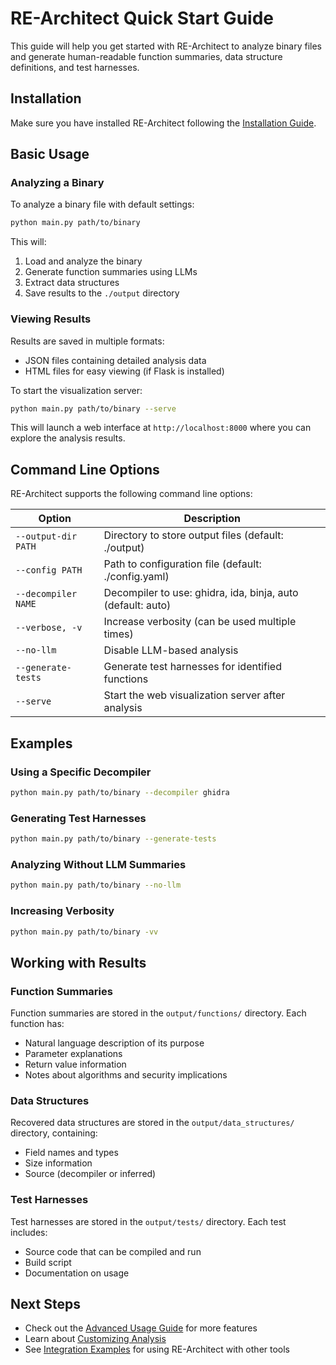 # RE-Architect Quick Start Guide

This guide will help you get started with RE-Architect to analyze binary files and generate human-readable function summaries, data structure definitions, and test harnesses.

## Installation

Make sure you have installed RE-Architect following the [Installation Guide](installation.md).

## Basic Usage

### Analyzing a Binary

To analyze a binary file with default settings:

```bash
python main.py path/to/binary
```

This will:
1. Load and analyze the binary
2. Generate function summaries using LLMs
3. Extract data structures
4. Save results to the `./output` directory

### Viewing Results

Results are saved in multiple formats:
- JSON files containing detailed analysis data
- HTML files for easy viewing (if Flask is installed)

To start the visualization server:

```bash
python main.py path/to/binary --serve
```

This will launch a web interface at `http://localhost:8000` where you can explore the analysis results.

## Command Line Options

RE-Architect supports the following command line options:

| Option | Description |
|--------|-------------|
| `--output-dir PATH` | Directory to store output files (default: ./output) |
| `--config PATH` | Path to configuration file (default: ./config.yaml) |
| `--decompiler NAME` | Decompiler to use: ghidra, ida, binja, auto (default: auto) |
| `--verbose, -v` | Increase verbosity (can be used multiple times) |
| `--no-llm` | Disable LLM-based analysis |
| `--generate-tests` | Generate test harnesses for identified functions |
| `--serve` | Start the web visualization server after analysis |

## Examples

### Using a Specific Decompiler

```bash
python main.py path/to/binary --decompiler ghidra
```

### Generating Test Harnesses

```bash
python main.py path/to/binary --generate-tests
```

### Analyzing Without LLM Summaries

```bash
python main.py path/to/binary --no-llm
```

### Increasing Verbosity

```bash
python main.py path/to/binary -vv
```

## Working with Results

### Function Summaries

Function summaries are stored in the `output/functions/` directory. Each function has:

- Natural language description of its purpose
- Parameter explanations
- Return value information
- Notes about algorithms and security implications

### Data Structures

Recovered data structures are stored in the `output/data_structures/` directory, containing:

- Field names and types
- Size information
- Source (decompiler or inferred)

### Test Harnesses

Test harnesses are stored in the `output/tests/` directory. Each test includes:

- Source code that can be compiled and run
- Build script
- Documentation on usage

## Next Steps

- Check out the [Advanced Usage Guide](advanced_usage.md) for more features
- Learn about [Customizing Analysis](customization.md) 
- See [Integration Examples](integration.md) for using RE-Architect with other tools
